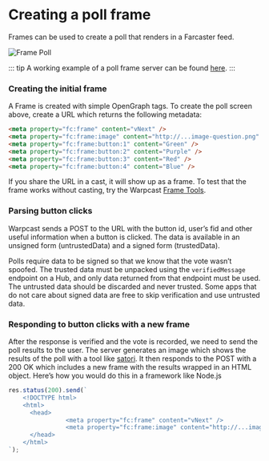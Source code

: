 # Creating a poll frame

Frames can be used to create a poll that renders in a Farcaster feed.

![Frame Poll](/assets/frame_poll.png)

::: tip
A working example of a poll frame server can be found [here](https://github.com/farcasterxyz/fc-polls).
:::

### Creating the initial frame

A Frame is created with simple OpenGraph tags. To create the poll screen above, create a URL which returns the following metadata:

```html
<meta property="fc:frame" content="vNext" />
<meta property="fc:frame:image" content="http://...image-question.png" />
<meta property="fc:frame:button:1" content="Green" />
<meta property="fc:frame:button:2" content="Purple" />
<meta property="fc:frame:button:3" content="Red" />
<meta property="fc:frame:button:4" content="Blue" />
```

If you share the URL in a cast, it will show up as a frame. To test that the frame works without casting, try the Warpcast [Frame Tools](https://warpcast.com/~/developers/frames).

### Parsing button clicks

Warpcast sends a POST to the URL with the button id, user’s fid and other useful information when a button is clicked. The data is available in an unsigned form (untrustedData) and a signed form (trustedData).

Polls require data to be signed so that we know that the vote wasn’t spoofed. The trusted data must be unpacked using the `verifiedMessage` endpoint on a Hub, and only data returned from that endpoint must be used. The untrusted data should be discarded and never trusted. Some apps that do not care about signed data are free to skip verification and use untrusted data.

### Responding to button clicks with a new frame

After the response is verified and the vote is recorded, we need to send the poll results to the user. The server generates an image which shows the results of the poll with a tool like [satori](https://github.com/vercel/satori). It then responds to the POST with a 200 OK which includes a new frame with the results wrapped in an HTML object. Here’s how you would do this in a framework like Node.js

```javascript
res.status(200).send(`
    <!DOCTYPE html>
    <html>
      <head>
				<meta property="fc:frame" content="vNext" />
				<meta property="fc:frame:image" content="http://...image-result.png" />
      </head>
    </html>
`);
```
